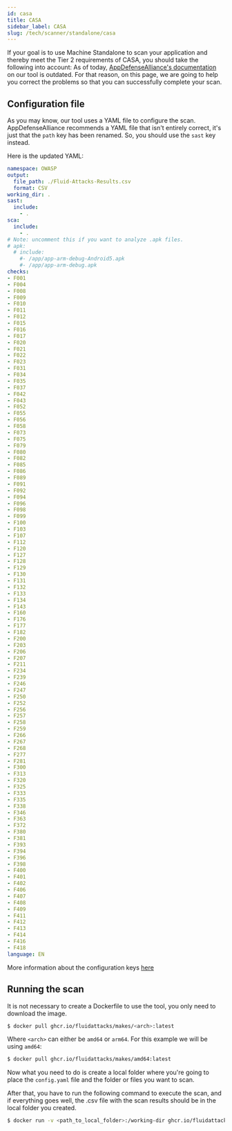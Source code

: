 ```yaml
---
id: casa
title: CASA
sidebar_label: CASA
slug: /tech/scanner/standalone/casa
---
```


If your goal is to use Machine Standalone
to scan your application
and thereby meet the Tier 2 requirements of CASA,
you should take the following into account:
As of today,
[AppDefenseAlliance's documentation](https://appdefensealliance.dev/casa/tier-2/ast-guide/static-scan)
on our tool is outdated.
For that reason,
on this page,
we are going to help you correct the problems
so that you can successfully complete your scan.

## Configuration file

As you may know,
our tool uses a YAML file to configure the scan.
AppDefenseAlliance recommends a YAML file that isn't entirely correct,
it's just that the `path` key has been renamed.
So, you should use the `sast` key instead.

Here is the updated YAML:

```yaml
namespace: OWASP
output:
  file_path: ./Fluid-Attacks-Results.csv
  format: CSV
working_dir: .
sast:
  include:
    - .
sca:
  include:
    - .
# Note: uncomment this if you want to analyze .apk files.
# apk:
  # include:
    #- /app/app-arm-debug-Android5.apk
    #- /app/app-arm-debug.apk
checks:
- F001
- F004
- F008
- F009
- F010
- F011
- F012
- F015
- F016
- F017
- F020
- F021
- F022
- F023
- F031
- F034
- F035
- F037
- F042
- F043
- F052
- F055
- F056
- F058
- F073
- F075
- F079
- F080
- F082
- F085
- F086
- F089
- F091
- F092
- F094
- F096
- F098
- F099
- F100
- F103
- F107
- F112
- F120
- F127
- F128
- F129
- F130
- F131
- F132
- F133
- F134
- F143
- F160
- F176
- F177
- F182
- F200
- F203
- F206
- F207
- F211
- F234
- F239
- F246
- F247
- F250
- F252
- F256
- F257
- F258
- F259
- F266
- F267
- F268
- F277
- F281
- F300
- F313
- F320
- F325
- F333
- F335
- F338
- F346
- F363
- F372
- F380
- F381
- F393
- F394
- F396
- F398
- F400
- F401
- F402
- F406
- F407
- F408
- F409
- F411
- F412
- F413
- F414
- F416
- F418
language: EN
```

More information about the configuration keys [here](configuration/)

## Running the scan

It is not necessary to create a Dockerfile to use the tool,
you only need to download the image.

```sh
$ docker pull ghcr.io/fluidattacks/makes/<arch>:latest
```

Where `<arch>` can either be `amd64` or `arm64`.
For this example we will be using `amd64`:

```sh
$ docker pull ghcr.io/fluidattacks/makes/amd64:latest
```

Now what you need to do is create
a local folder where you're going
to place the `config.yaml` file
and the folder or files you want to scan.

After that,
you have to run the following command to execute the scan,
and if everything goes well,
the .csv file with the scan results should be in
the local folder you created.

```sh
$ docker run -v <path_to_local_folder>:/working-dir ghcr.io/fluidattacks/makes/amd64 m gitlab:fluidattacks/universe@trunk /skims scan ./config.yaml
```
